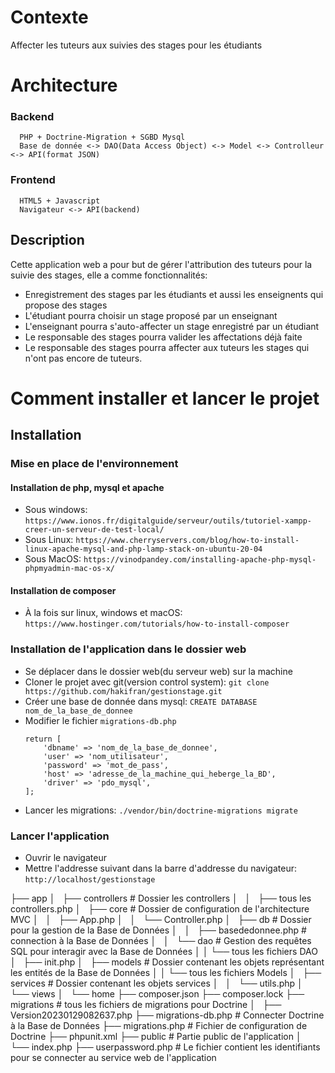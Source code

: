 # Contexte
Affecter les tuteurs aux suivies des stages pour les étudiants
# Architecture
### Backend
```
  PHP + Doctrine-Migration + SGBD Mysql
  Base de donnée <-> DAO(Data Access Object) <-> Model <-> Controlleur <-> API(format JSON)
```
### Frontend
```
  HTML5 + Javascript
  Navigateur <-> API(backend)
```
## Description
Cette application web a pour but de gérer l'attribution des tuteurs pour la suivie des stages, elle a comme fonctionnalités:
- Enregistrement des stages par les étudiants et aussi les enseignents qui propose des stages
- L'étudiant pourra choisir un stage proposé par un enseignant
- L'enseignant pourra s'auto-affecter un stage enregistré par un étudiant
- Le responsable des stages pourra valider les affectations déjà faite
- Le responsable des stages pourra affecter aux tuteurs les stages qui n'ont pas encore de tuteurs.

# Comment installer et lancer le projet

## Installation

### Mise en place de l'environnement
#### Installation de php, mysql et apache
- Sous windows: `https://www.ionos.fr/digitalguide/serveur/outils/tutoriel-xampp-creer-un-serveur-de-test-local/`
- Sous Linux: `https://www.cherryservers.com/blog/how-to-install-linux-apache-mysql-and-php-lamp-stack-on-ubuntu-20-04`
- Sous MacOS: `https://vinodpandey.com/installing-apache-php-mysql-phpmyadmin-mac-os-x/`

#### Installation de composer
- À la fois sur linux, windows et macOS: `https://www.hostinger.com/tutorials/how-to-install-composer`

### Installation de l'application dans le dossier web
- Se déplacer dans le dossier web(du serveur web) sur la machine
- Cloner le projet avec git(version control system): `git clone https://github.com/hakifran/gestionstage.git`
- Créer une base de donnée dans mysql: `CREATE DATABASE nom_de_la_base_de_donnee`
- Modifier le fichier `migrations-db.php`
    ```
    return [
        'dbname' => 'nom_de_la_base_de_donnee',
        'user' => 'nom_utilisateur',
        'password' => 'mot_de_pass',
        'host' => 'adresse_de_la_machine_qui_heberge_la_BD',
        'driver' => 'pdo_mysql',
    ];
    ```
- Lancer les migrations: `./vendor/bin/doctrine-migrations migrate`

### Lancer l'application
- Ouvrir le navigateur
- Mettre l'addresse suivant dans la barre d'addresse du navigateur: `http://localhost/gestionstage`

├── app
│   ├── controllers # Dossier les controllers
│   │   ├── tous les controllers.php
│   ├── core # Dossier de configuration de l'architecture MVC
│   │   ├── App.php
│   │   └── Controller.php
│   ├── db # Dossier pour la gestion de la Base de Données
│   │   ├── basededonnee.php # connection à la Base de Données
│   │   └── dao # Gestion des requêtes SQL pour interagir avec la Base de Données
│   │    └── tous les fichiers DAO
│   ├── init.php
│   ├── models # Dossier contenant les objets représentant les entités de la Base de Données
│   │ └── tous les fichiers Models
│   ├── services # Dossier contenant les objets services
│   │   └── utils.php
│   └── views
│       └── home
├── composer.json
├── composer.lock
├── migrations # tous les fichiers de migrations pour Doctrine
│   ├── Version20230129082637.php
├── migrations-db.php # Connecter Doctrine à la Base de Données
├── migrations.php # Fichier de configuration de Doctrine
├── phpunit.xml
├── public # Partie public de l'application
│   └── index.php
├── userpassword.php # Le fichier contient les identifiants pour se connecter au service web de l'application


